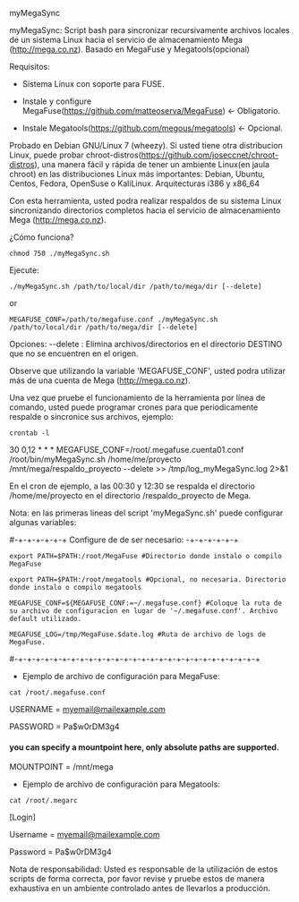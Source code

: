 myMegaSync

myMegaSync: Script bash para sincronizar recursivamente archivos locales de un sistema Linux hacia el servicio de almacenamiento Mega (http://mega.co.nz). Basado en MegaFuse y Megatools(opcional)

Requisitos:

+ Sistema Linux con soporte para FUSE.

+ Instale y configure MegaFuse(https://github.com/matteoserva/MegaFuse) <- Obligatorio.

+ Instale Megatools(https://github.com/megous/megatools) <- Opcional.

Probado en Debian GNU/Linux 7 (wheezy). Si usted tiene otra distribucion Linux, puede probar chroot-distros(https://github.com/joseccnet/chroot-distros), una manera fácil y rápida de tener un ambiente Linux(en jaula chroot) en las distribuciones Linux más importantes: Debian, Ubuntu, Centos, Fedora, OpenSuse o KaliLinux. Arquitecturas i386 y x86_64

Con esta herramienta, usted podra realizar respaldos de su sistema Linux sincronizando directorios completos hacia el servicio de almacenamiento Mega (http://mega.co.nz).

¿Cómo funciona?

``chmod 750 ./myMegaSync.sh``

Ejecute:

``./myMegaSync.sh /path/to/local/dir /path/to/mega/dir [--delete]``

or

``MEGAFUSE_CONF=/path/to/megafuse.conf ./myMegaSync.sh /path/to/local/dir /path/to/mega/dir [--delete]``

Opciones:
  --delete : Elimina archivos/directorios en el directorio DESTINO que no se encuentren en el origen.

Observe que utilizando la variable 'MEGAFUSE_CONF', usted podra utilizar más de una cuenta de Mega (http://mega.co.nz).

Una vez que pruebe el funcionamiento de la herramienta por línea de comando, usted puede programar crones para que periodicamente respalde o sincronice sus archivos, ejemplo:

``crontab -l``

30 0,12 * * * MEGAFUSE_CONF=/root/.megafuse.cuenta01.conf /root/bin/myMegaSync.sh /home/me/proyecto /mnt/mega/respaldo_proyecto --delete >> /tmp/log_myMegaSync.log 2>&1

En el cron de ejemplo, a las 00:30 y 12:30 se respalda el directorio /home/me/proyecto en el directorio /respaldo_proyecto de Mega.

Nota: en las primeras lineas del script 'myMegaSync.sh' puede configurar algunas variables:

 #-+-+-+-+-+-+ Configure de de ser necesario: -+-+-+-+-+-+

``export PATH=$PATH:/root/MegaFuse #Directorio donde instalo o compilo MegaFuse``

``export PATH=$PATH:/root/megatools #Opcional, no necesaria. Directorio donde instalo o compilo megatools``

``MEGAFUSE_CONF=${MEGAFUSE_CONF:=~/.megafuse.conf} #Coloque la ruta de su archivo de configuracion en lugar de '~/.megafuse.conf'. Archivo default utilizado.``

``MEGAFUSE_LOG=/tmp/MegaFuse.$date.log #Ruta de archivo de logs de MegaFuse.``

 #-+-+-+-+-+-+-+-+-+-+-+-+-+-+-+-+-+-+-+-+-+-+-+-+-+-+-+-+ 

+ Ejemplo de archivo de configuración para MegaFuse:

``cat /root/.megafuse.conf``

USERNAME = myemail@mailexample.com

PASSWORD = Pa$w0rDM3g4

 #### you can specify a mountpoint here, only absolute paths are supported.
 
MOUNTPOINT = /mnt/mega

+ Ejemplo de archivo de configuración para Megatools:

``cat /root/.megarc``

[Login]

Username = myemail@mailexample.com

Password = Pa$w0rDM3g4


Nota de responsabilidad: Usted es responsable de la utilización de estos scripts de forma correcta, por favor revise y pruebe estos de manera exhaustiva en un ambiente controlado antes de llevarlos a producción.
